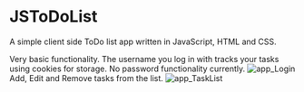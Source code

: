 # JSToDoList
A simple client side ToDo list app written in JavaScript, HTML and CSS.

Very basic functionality. The username you log in with tracks your tasks using cookies for storage. No password functionality currently.
![app_Login](https://github.com/Fediry/JSToDoList/assets/90651514/3b4b8d5e-a9ba-4782-9bd0-6fcf0f41dcf4)
Add, Edit and Remove tasks from the list.
![app_TaskList](https://github.com/Fediry/JSToDoList/assets/90651514/7406ea5a-3426-4662-a0d3-be483965c9ce)

